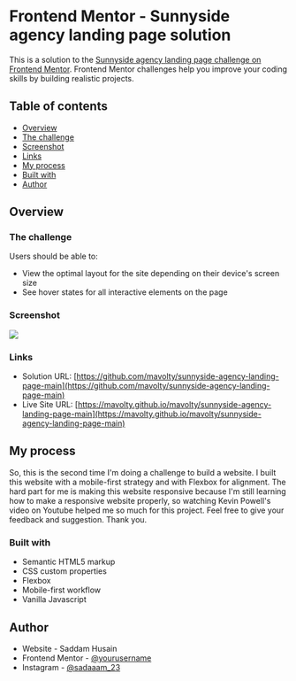 # Frontend Mentor - Sunnyside agency landing page solution

This is a solution to the [Sunnyside agency landing page challenge on Frontend Mentor](https://www.frontendmentor.io/challenges/sunnyside-agency-landing-page-7yVs3B6ef). Frontend Mentor challenges help you improve your coding skills by building realistic projects.

## Table of contents

- [Overview](#overview)
- [The challenge](#the-challenge)
- [Screenshot](#screenshot)
- [Links](#links)
- [My process](#my-process)
- [Built with](#built-with)
- [Author](#author)

## Overview

### The challenge

Users should be able to:

- View the optimal layout for the site depending on their device's screen size
- See hover states for all interactive elements on the page

### Screenshot

![](./screenshot.jpg)


### Links

- Solution URL: [https://github.com/mavolty/sunnyside-agency-landing-page-main](https://github.com/mavolty/sunnyside-agency-landing-page-main)
- Live Site URL: [https://mavolty.github.io/mavolty/sunnyside-agency-landing-page-main](https://mavolty.github.io/mavolty/sunnyside-agency-landing-page-main)

## My process

So, this is the second time I'm doing a challenge to build a website. I built this website with a mobile-first strategy and with Flexbox for alignment. The hard part for me is making this website responsive because I'm still learning how to make a responsive website properly, so watching Kevin Powell's video on Youtube helped me so much for this project. Feel free to give your feedback and suggestion. Thank you.

### Built with

- Semantic HTML5 markup
- CSS custom properties
- Flexbox
- Mobile-first workflow
- Vanilla Javascript

## Author

- Website - Saddam Husain
- Frontend Mentor - [@yourusername](https://www.frontendmentor.io/profile/yourusername)
- Instagram - [@sadaaam_23](https://www.twitter.com/yourusername)